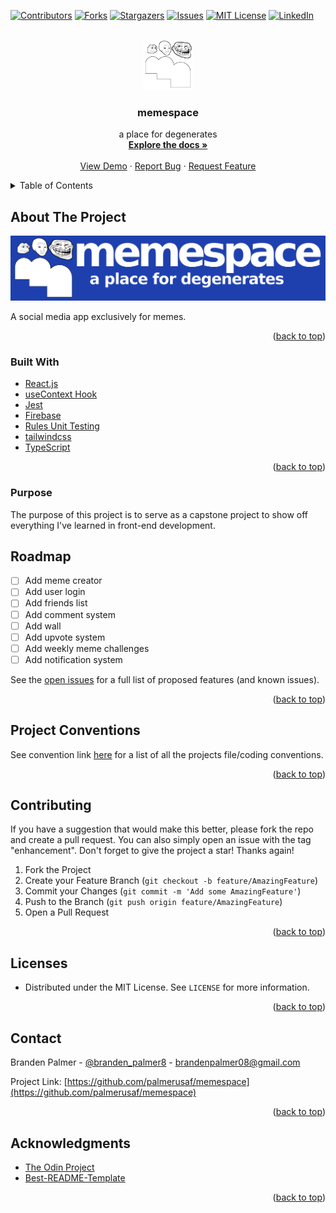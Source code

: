 <div id="top"></div>
<!--
*** Thanks for checking out the Best-README-Template. If you have a suggestion
*** that would make this better, please fork the repo and create a pull request
*** or simply open an issue with the tag "enhancement".

\*\*\* Thanks again! Now go create something AMAZING! :D
-->

<!-- PROJECT SHIELDS -->
<!--
*** I'm using markdown "reference style" links for readability.
*** Reference links are enclosed in brackets [ ] instead of parentheses ( ).
*** See the bottom of this document for the declaration of the reference variables
*** for contributors-url, forks-url, etc. This is an optional, concise syntax you may use.
*** https://www.markdownguide.org/basic-syntax/#reference-style-links
-->

[![Contributors][contributors-shield]][contributors-url]
[![Forks][forks-shield]][forks-url]
[![Stargazers][stars-shield]][stars-url]
[![Issues][issues-shield]][issues-url]
[![MIT License][license-shield]][license-url]
[![LinkedIn][linkedin-shield]][linkedin-url]

<!-- PROJECT LOGO -->
<br />
<div align="center">
  <a href="https://github.com/palmerusaf/memespace">
    <img src="./public/favicon.ico" alt="Logo" width="80" height="80">
  </a>

<h3 align="center">memespace</h3>

  <p align="center">
    a place for degenerates
    <br />
    <a href="https://github.com/palmerusaf/memespace"><strong>Explore the docs »</strong></a>
    <br />
    <br />
    <a href="https://palmerusaf.github.io/memespace">View Demo</a>
    ·
    <a href="https://github.com/palmerusaf/memespace/issues">Report Bug</a>
    ·
    <a href="https://github.com/palmerusaf/memespace/issues">Request Feature</a>
  </p>
</div>

<!-- TABLE OF CONTENTS -->
<details>
  <summary>Table of Contents</summary>
  <ol>
    <li>
      <a href="#about-the-project">About The Project</a>
      <ul>
        <li><a href="#built-with">Built With</a></li>
        <li><a href="#purpose">Purpose</a></li>
      </ul>
    </li>
    <li><a href="#roadmap">Roadmap</a></li>
    <li><a href="#project-conventions">Project Conventions</a></li>
    <li><a href="#contributing">Contributing</a></li>
    <li><a href="#license">License</a></li>
    <li><a href="#contact">Contact</a></li>
    <li><a href="#acknowledgments">Acknowledgments</a></li>
  </ol>
</details>

<!-- ABOUT THE PROJECT -->

## About The Project

[![Product Name Screen Shot][product-screenshot]](https://palmerusaf.github.io/memespace)

A social media app exclusively for memes.

<p align="right">(<a href="#top">back to top</a>)</p>

### Built With

- [React.js](https://reactjs.org/)
- [useContext Hook](https://reactjs.org/docs/context.html)
- [Jest](https://jestjs.io/)
- [Firebase](https://firebase.google.com/)
- [Rules Unit Testing](https://www.npmjs.com/package/@firebase/rules-unit-testing)
- [tailwindcss](https://tailwindcss.com/)
- [TypeScript](https://www.typescriptlang.org/)

<p align="right">(<a href="#top">back to top</a>)</p>

### Purpose

The purpose of this project is to serve as a capstone project to show off everything I've learned in front-end development.

<!-- ROADMAP -->

## Roadmap

- [ ] Add meme creator
- [ ] Add user login
- [ ] Add friends list
- [ ] Add comment system
- [ ] Add wall
- [ ] Add upvote system
- [ ] Add weekly meme challenges
- [ ] Add notification system

See the [open issues](https://github.com/palmerusaf/memespace/issues) for a full list of proposed features (and known issues).

<p align="right">(<a href="#top">back to top</a>)</p>

## Project Conventions

See convention link [here](https://github.com/palmerusaf/memespace/blob/master/CONVENTIONS.md) for a list of all the projects file/coding conventions.

<p align="right">(<a href="#top">back to top</a>)</p>

<!-- CONTRIBUTING -->

## Contributing

If you have a suggestion that would make this better, please fork the repo and create a pull request. You can also simply open an issue with the tag "enhancement".
Don't forget to give the project a star! Thanks again!

1. Fork the Project
2. Create your Feature Branch (`git checkout -b feature/AmazingFeature`)
3. Commit your Changes (`git commit -m 'Add some AmazingFeature'`)
4. Push to the Branch (`git push origin feature/AmazingFeature`)
5. Open a Pull Request

<p align="right">(<a href="#top">back to top</a>)</p>
<!-- LICENSE -->

## Licenses

- Distributed under the MIT License. See `LICENSE` for more information.

<p align="right">(<a href="#top">back to top</a>)</p>

<!-- CONTACT -->

## Contact

Branden Palmer - [@branden_palmer8](https://twitter.com/branden_palmer8) - brandenpalmer08@gmail.com

Project Link: [https://github.com/palmerusaf/memespace](https://github.com/palmerusaf/memespace)

<p align="right">(<a href="#top">back to top</a>)</p>

<!-- ACKNOWLEDGMENTS -->

## Acknowledgments

- [The Odin Project](https://www.theodinproject.com/)
- [Best-README-Template](https://github.com/othneildrew/Best-README-Template)

<p align="right">(<a href="#top">back to top</a>)</p>

<!-- MARKDOWN LINKS & IMAGES -->
<!-- https://www.markdownguide.org/basic-syntax/#reference-style-links -->

[contributors-shield]: https://img.shields.io/github/contributors/palmerusaf/memespace.svg?style=for-the-badge
[contributors-url]: https://github.com/palmerusaf/memespace/graphs/contributors
[forks-shield]: https://img.shields.io/github/forks/palmerusaf/memespace.svg?style=for-the-badge
[forks-url]: https://github.com/palmerusaf/memespace/network/members
[stars-shield]: https://img.shields.io/github/stars/palmerusaf/memespace.svg?style=for-the-badge
[stars-url]: https://github.com/palmerusaf/memespace/stargazers
[issues-shield]: https://img.shields.io/github/issues/palmerusaf/memespace.svg?style=for-the-badge
[issues-url]: https://github.com/palmerusaf/memespace/issues
[license-shield]: https://img.shields.io/github/license/palmerusaf/memespace.svg?style=for-the-badge
[license-url]: https://github.com/palmerusaf/memespace/blob/master/LICENSE
[linkedin-shield]: https://img.shields.io/badge/-LinkedIn-black.svg?style=for-the-badge&logo=linkedin&colorB=555
[linkedin-url]: https://linkedin.com/in/branden-palmer-968765120
[product-screenshot]: ./screen-shot.png
